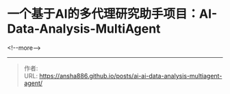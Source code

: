 # 一个基于AI的多代理研究助手项目：AI-Data-Analysis-MultiAgent


&lt;!--more--&gt;


---

> 作者:   
> URL: https://ansha886.github.io/posts/ai-ai-data-analysis-multiagent-agent/  

